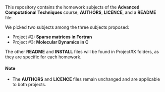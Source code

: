 This repository contains the homework subjects of the **Advanced Computational Techniques** course, **AUTHORS**, **LICENCE**, and a **README** file.

We picked two subjects among the three subjects proposed:
- Project #2: **Sparse matrices in Fortran**
- Project #3: **Molecular Dynamics in C**

The other **README** and **INSTALL** files will be found in Project#X folders, as they are specific for each homework.

#### Note
- The **AUTHORS** and **LICENCE** files remain unchanged and are applicable to both projects.
